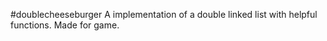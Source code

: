 #doublecheeseburger
A implementation of a double linked list with helpful functions. 
Made for game. 